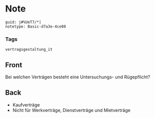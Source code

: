 # Note
```
guid: j#%UeT7/*|
notetype: Basic-d7a3e-4ce08
```

### Tags
```
vertragsgestaltung_it
```

## Front
Bei welchen Verträgen besteht eine Untersuchungs- und Rügepflicht?

## Back
<ul>
  <li>Kaufverträge
  <li>Nicht für Werkverträge, Dienstverträge und Mietverträge
</ul>
